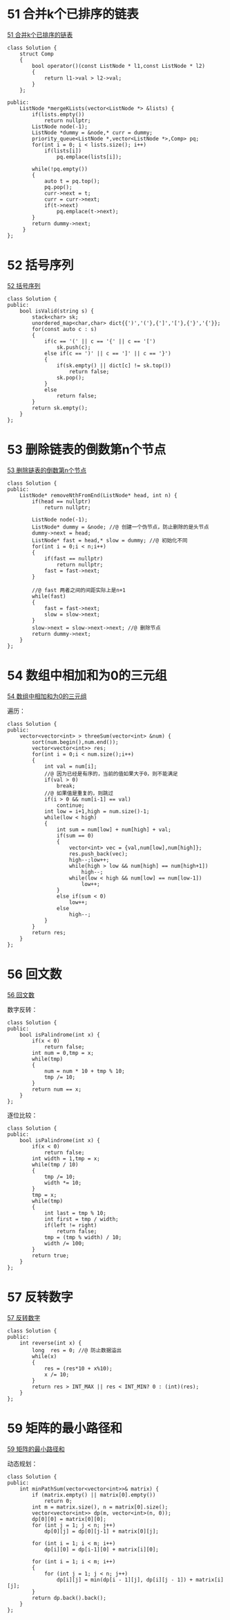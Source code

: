 # 51 合并k个已排序的链表

[51 合并k个已排序的链表](https://www.nowcoder.com/practice/65cfde9e5b9b4cf2b6bafa5f3ef33fa6?tpId=190&&tqId=35193&rp=1&ru=/ta/job-code-high-rd&qru=/ta/job-code-high-rd/question-ranking)

```
class Solution {
	struct Comp
	{
		bool operator()(const ListNode * l1,const ListNode * l2)
		{
			return l1->val > l2->val;
		}
	};
	
public:
    ListNode *mergeKLists(vector<ListNode *> &lists) {
        if(lists.empty())
			return nullptr;
		ListNode node(-1);
		ListNode *dummy = &node,* curr = dummy;
		priority_queue<ListNode *,vector<ListNode *>,Comp> pq;
		for(int i = 0; i < lists.size(); i++)
			if(lists[i])
				pq.emplace(lists[i]);
			
		while(!pq.empty())
		{
			auto t = pq.top();
			pq.pop();
			curr->next = t;
			curr = curr->next;
			if(t->next)
				pq.emplace(t->next);
		}
		return dummy->next;	
     }
};
```

# 52 括号序列

[52 括号序列](https://www.nowcoder.com/practice/37548e94a270412c8b9fb85643c8ccc2?tpId=190&&tqId=35194&rp=1&ru=/ta/job-code-high-rd&qru=/ta/job-code-high-rd/question-ranking)

```
class Solution {
public:
    bool isValid(string s) {
        stack<char> sk;
		unordered_map<char,char> dict{{')','('},{']','['},{'}','{'}};
		for(const auto c : s)
		{
			if(c == '(' || c == '{' || c == '[')
				sk.push(c);
			else if(c == ')' || c == ']' || c == '}')
			{
				if(sk.empty() || dict[c] != sk.top())
					return false;
				sk.pop();
			}
			else
				return false;			
		}
		return sk.empty();
    }
};
```

# 53 删除链表的倒数第n个节点

[53 删除链表的倒数第n个节点](https://www.nowcoder.com/practice/f95dcdafbde44b22a6d741baf71653f6?tpId=190&&tqId=35195&rp=1&ru=/ta/job-code-high-rd&qru=/ta/job-code-high-rd/question-ranking)

```
class Solution {
public:
    ListNode* removeNthFromEnd(ListNode* head, int n) {
        if(head == nullptr)
			return nullptr;
		
		ListNode node(-1);
		ListNode* dummy = &node; //@ 创建一个伪节点，防止删除的是头节点
		dummy->next = head;
		ListNode* fast = head,* slow = dummy; //@ 初始化不同
		for(int i = 0;i < n;i++)
		{
			if(fast == nullptr)
				return nullptr;
			fast = fast->next;			
		}
		
		//@ fast 两者之间的间距实际上是n+1
		while(fast)
		{
			fast = fast->next;
			slow = slow->next;
		}
		slow->next = slow->next->next; //@ 删除节点		
		return dummy->next;
    }
};
```

# 54 数组中相加和为0的三元组 

[54 数组中相加和为0的三元组 ](https://www.nowcoder.com/practice/345e2ed5f81d4017bbb8cc6055b0b711?tpId=188&&tqId=36162&rp=1&ru=/ta/job-code-high-week&qru=/ta/job-code-high-week/question-ranking)

遍历：

```
class Solution {
public:
    vector<vector<int> > threeSum(vector<int> &num) {
        sort(num.begin(),num.end());
		vector<vector<int>> res;
		for(int i = 0;i < num.size();i++)
		{
			int val = num[i];
			//@ 因为已经是有序的，当前的值如果大于0，则不能满足
			if(val > 0)
				break;
			//@ 如果值是重复的，则跳过
			if(i > 0 && num[i-1] == val)
				continue;
			int low = i+1,high = num.size()-1;
			while(low < high)
			{
				int sum = num[low] + num[high] + val;
				if(sum == 0)
				{
					vector<int> vec = {val,num[low],num[high]};
					res.push_back(vec);
					high--;low++;
					while(high > low && num[high] == num[high+1])
						high--;
					while(low < high && num[low] == num[low-1])
						low++;
				}
				else if(sum < 0)
					low++;
				else
					high--;
			}			
		}
		return res;
    }
};
```

# 56 回文数

[56  回文数](https://www.nowcoder.com/practice/35b8166c135448c5a5ba2cff8d430c32?tpId=190&&tqId=35359&rp=1&ru=/ta/job-code-high-rd&qru=/ta/job-code-high-rd/question-ranking)

数字反转：

```
class Solution {
public:
    bool isPalindrome(int x) {
		if(x < 0)
			return false;
		int num = 0,tmp = x;
		while(tmp)
		{
			num = num * 10 + tmp % 10;
			tmp /= 10;
		}
		return num == x;
    }
};
```

逐位比较：

```
class Solution {
public:
    bool isPalindrome(int x) {
		if(x < 0)
			return false;
		int width = 1,tmp = x;
		while(tmp / 10)		
		{		
			tmp /= 10;
			width *= 10;
		}
		tmp = x;
		while(tmp)
		{
			int last = tmp % 10;
			int first = tmp / width;
			if(left != right)
				return false;
			tmp = (tmp % width) / 10;
			width /= 100;
		}
		return true;
    }
};
```

# 57 反转数字

[57 反转数字](https://www.nowcoder.com/practice/1a3de8b83d12437aa05694b90e02f47a?tpId=190&&tqId=35360&rp=1&ru=/ta/job-code-high-rd&qru=/ta/job-code-high-rd/question-ranking)

```
class Solution {
public:
    int reverse(int x) {
        long  res = 0; //@ 防止数据溢出
        while(x)
        {
            res = (res*10 + x%10);
            x /= 10;
        }        
        return res > INT_MAX || res < INT_MIN? 0 : (int)(res);
    }
};
```

# 59 矩阵的最小路径和

[59 矩阵的最小路径和](https://www.nowcoder.com/practice/7d21b6be4c6b429bb92d219341c4f8bb?tpId=190&&tqId=35224&rp=1&ru=/ta/job-code-high-rd&qru=/ta/job-code-high-rd/question-ranking)

动态规划：

```
class Solution {
public:
    int minPathSum(vector<vector<int>>& matrix) {
        if (matrix.empty() || matrix[0].empty())
            return 0;
        int m = matrix.size(), n = matrix[0].size();
        vector<vector<int>> dp(m, vector<int>(n, 0));
        dp[0][0] = matrix[0][0];
        for (int j = 1; j < n; j++)
            dp[0][j] = dp[0][j-1] + matrix[0][j];

        for (int i = 1; i < m; i++)
            dp[i][0] = dp[i-1][0] + matrix[i][0];

        for (int i = 1; i < m; i++)
        {
            for (int j = 1; j < n; j++)
                dp[i][j] = min(dp[i - 1][j], dp[i][j - 1]) + matrix[i][j];
        }
        return dp.back().back();
    }
};
```

